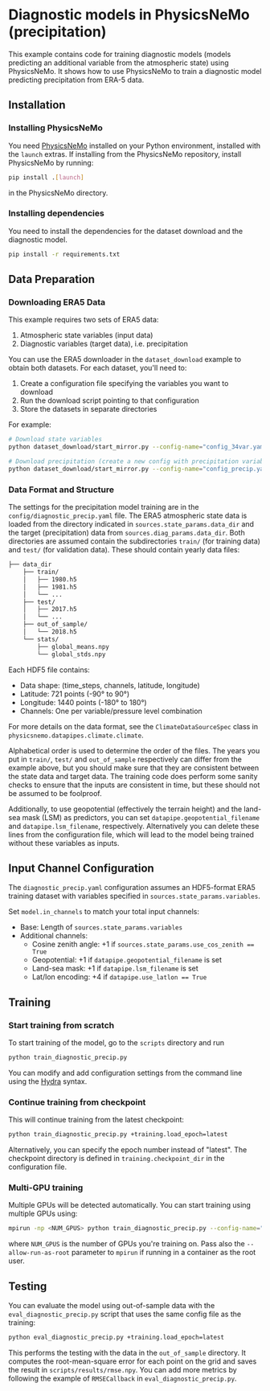 # Diagnostic models in PhysicsNeMo (precipitation)

This example contains code for training diagnostic models (models predicting an
additional variable from the atmospheric state) using PhysicsNeMo. It shows how to use
PhysicsNeMo to train a diagnostic model predicting precipitation from ERA-5 data.

## Installation

### Installing PhysicsNeMo

You need [PhysicsNeMo](https://github.com/NVIDIA/physicsnemo) installed on your Python
environment, installed with the `launch` extras. If installing from the PhysicsNeMo
repository, install PhysicsNeMo by running:

```bash
pip install .[launch]
```

in the PhysicsNeMo directory.

### Installing dependencies

You need to install the dependencies for the dataset download and the diagnostic model.

```bash
pip install -r requirements.txt
```

## Data Preparation

### Downloading ERA5 Data

This example requires two sets of ERA5 data:

1. Atmospheric state variables (input data)
2. Diagnostic variables (target data), i.e. precipitation

You can use the ERA5 downloader in the `dataset_download` example to obtain both datasets.
For each dataset, you'll need to:

1. Create a configuration file specifying the variables you want to download
2. Run the download script pointing to that configuration
3. Store the datasets in separate directories

For example:

```bash
# Download state variables
python dataset_download/start_mirror.py --config-name="config_34var.yaml"

# Download precipitation (create a new config with precipitation variable)
python dataset_download/start_mirror.py --config-name="config_precip.yaml"
```

### Data Format and Structure

The settings for the precipitation model training are in the
`config/diagnostic_precip.yaml` file. The ERA5 atmospheric state data is loaded from the
directory indicated in `sources.state_params.data_dir` and the target (precipitation)
data from `sources.diag_params.data_dir`. Both directories are assumed contain the
subdirectories `train/` (for training data) and `test/` (for validation data). These
should contain yearly data files:

```bash
├── data_dir
    ├── train/
    │   ├── 1980.h5
    │   ├── 1981.h5
    │   └── ...
    ├── test/
    │   ├── 2017.h5
    │   └── ...
    ├── out_of_sample/
    │   └── 2018.h5
    └── stats/
        ├── global_means.npy
        └── global_stds.npy
```

Each HDF5 file contains:

- Data shape: (time_steps, channels, latitude, longitude)
- Latitude: 721 points (-90° to 90°)
- Longitude: 1440 points (-180° to 180°)
- Channels: One per variable/pressure level combination

For more details on the data format, see the `ClimateDataSourceSpec` class in `physicsnemo.datapipes.climate.climate`.

Alphabetical order is used to determine the order of the files. The years you put in
`train/`, `test/` and `out_of_sample` respectively can differ from the example above,
but you should make sure that they are consistent between the state data and target
data. The training code does perform some sanity checks to ensure that the inputs are
consistent in time, but these should not be assumed to be foolproof.

Additionally, to use geopotential (effectively the terrain height) and the land-sea mask
(LSM) as predictors, you can set `datapipe.geopotential_filename` and
`datapipe.lsm_filename`, respectively. Alternatively you can delete these lines from the
configuration file, which will lead to the model being trained without these variables
as inputs.

## Input Channel Configuration

The `diagnostic_precip.yaml` configuration assumes an HDF5-format ERA5 training dataset
with variables specified in `sources.state_params.variables`.

Set `model.in_channels` to match your total input channels:

- Base: Length of `sources.state_params.variables`
- Additional channels:
  - Cosine zenith angle: +1 if `sources.state_params.use_cos_zenith == True`
  - Geopotential: +1 if `datapipe.geopotential_filename` is set
  - Land-sea mask: +1 if `datapipe.lsm_filename` is set
  - Lat/lon encoding: +4 if `datapipe.use_latlon == True`

## Training

### Start training from scratch

To start training of the model, go to the `scripts` directory and run

```bash
python train_diagnostic_precip.py
```

You can modify and add configuration settings from the command line using the
[Hydra](https://hydra.cc/) syntax.

### Continue training from checkpoint

This will continue training from the latest checkpoint:

```bash
python train_diagnostic_precip.py +training.load_epoch=latest
```

Alternatively, you can specify the epoch number instead of "latest". The checkpoint
directory is defined in `training.checkpoint_dir` in the configuration file.

### Multi-GPU training

Multiple GPUs will be detected automatically. You can start training using multiple GPUs
using:

```bash
mpirun -np <NUM_GPUS> python train_diagnostic_precip.py --config-name="diagnostic_precip.yaml"
```

where `NUM_GPUS` is the number of GPUs you're training on. Pass also the
`--allow-run-as-root` parameter to `mpirun` if running in a container as the root user.

## Testing

You can evaluate the model using out-of-sample data with the `eval_diagnostic_precip.py`
script that uses the same config file as the training:

```bash
python eval_diagnostic_precip.py +training.load_epoch=latest
```

This performs the testing with the data in the `out_of_sample` directory. It computes
the root-mean-square error for each point on the grid and saves the result in
`scripts/results/rmse.npy`. You can add more metrics by following the example of
`RMSECallback` in `eval_diagnostic_precip.py`.

